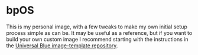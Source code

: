 # bpOS

This is my personal image, with a few tweaks to make my own initial setup process simple as can be.
It may be useful as a reference, but if you want to build your own custom image I recommend starting with the instructions in the [Universal Blue image-template repository](https://github.com/ublue-os/image-template).
